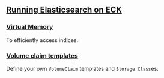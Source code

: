 ## [Running Elasticsearch on ECK](https://www.elastic.co/guide/en/cloud-on-k8s/current/k8s-elasticsearch-specification.html)

### [Virtual Memory](https://www.elastic.co/guide/en/cloud-on-k8s/current/k8s-virtual-memory.html)

To efficiently access indices.  

### [Volume claim templates](https://www.elastic.co/guide/en/cloud-on-k8s/current/k8s-volume-claim-templates.html)

Define your own `VolumeClaim` templates and `Storage Class`es.  
